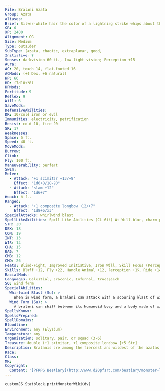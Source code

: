 ```yaml
---
File: Bralani Azata
Group: Azata
aliases: 
Brief: Silver-white hair the color of a lightning strike whips about this poised elf-like archer, his eyes swirling with vibrant colors.
CR: 6
XP: 2400
Alignment: CG
Size: Medium
Type: outsider
SubType: (azata, chaotic, extraplanar, good,
Initiative: 8
Senses: darkvision 60 ft., low-light vision; Perception +15
Aura: 
AC: 20, touch 14, flat-footed 16
ACMods: (+4 Dex, +6 natural)
HP: 66
HD: (7d10+28)
HPMods: 
Fortitude: 9
Reflex: 9
Will: 6
SaveMods: 
DefensiveAbilities: 
DR: 10/cold iron or evil
Immunities: electricity, petrification
Resist: cold 10, fire 10
SR: 17
Weaknesses: 
Space: 5 ft.
Speed: 40 ft.
MoveMods: 
Burrow: 
Climb: 
Fly: 100 ft.
Maneuverability: perfect
Swim: 
Melee: 
  - Attack: "+1 scimitar +13/+8"
    Effect: "1d6+8/18-20"
  - Attack: "slam +12"
    Effect: "1d6+7"
Reach: 5 ft.
Ranged: 
  - Attack: "+1 composite longbow +12/+7"
    Effect: "1d8+6/x3"
SpecialAttacks: whirlwind blast
SpellLikeAbilities: Spell-Like Abilities (CL 6th) At Will-blur, charm person (DC 13), gust of wind (DC 14), mirror image, wind wall 2/day-lightning bolt (DC 15), cure serious wounds
STR: 20
DEX: 18
CON: 19
INT: 13
WIS: 14
CHA: 15
BAB: 7
CMB: 12
CMD: 26
Feats: Blind-Fight, Improved Initiative, Iron Will, Skill Focus (Perception)
Skills: Bluff +12, Fly +22, Handle Animal +12, Perception +15, Ride +14, Sense Motive +12, Stealth +14
RacialMods: 
Languages: Celestial, Draconic, Infernal; truespeech
SQ: wind form
SpecialAbilities:
  Whirlwind Blast (Su): >
    When in wind form, a bralani can attack with a scouring blast of wind, dealing 3d6 points of damage in a 20-foot line (Reflex DC 17 half ). The save DC is Constitution-based.
  Wind Form (Su): >
    A bralani can shift between its humanoid body and a body made of wind and mist as a standard action. In humanoid form, it cannot fly or use its whirlwind blast. In wind form, it functions as if under the effects of a wind walk spell. It can make slam attacks and use spelllike abilities in either form. A bralani remains in one form until it chooses to assume its other form. A change in form cannot be dispelled, nor does the bralani revert to any particular form when killed (both shapes are its true form). A true seeing spell reveals both forms simultaneously.
SpellsKnown: 
SpellsPrepared: 
SpellDomains: 
Bloodline: 
Environment: any (Elysium)
Temperature: any
Organization: solitary, pair, or squad (3-6)
Treasure: double (+1 scimitar, +1 composite longbow [+5 Str])
Description: Bralanis are among the fiercest and wildest of the azatas, living from moment to moment and always on the lookout for chances to test their skill in battle. In addition to their elf-like forms, they can take the shape of whirlwinds of dust, snow, or sand. In the mortal realm, they are often mistaken for djinn. They delight in violent weather, not for the destructive qualities of such events, but for the intensity and energy, and many tales describe bralani as spirits who laugh as they sail amid the strongest storms. Bralanis do not need to eat, but they enjoy doing so. Most prefer elven food, fiery human dishes, and spiced wine. Because of their similarities to elementals and fey, they sometimes act as intermediaries between mortals, elementals, and fey, though they prefer to arrange temporary truces that allow the interested parties to conduct their own negotiations on neutral ground. When taking the role of mediators-or whenever else such opportunities present themselves-bralani are quick to suggest friendly competitions or games to end disputes and enjoy creating challenges or complicated contests to test both physical and mental mortal prowess.
Race: 
Class: 
MR: 
Copyright:
  Content: '[PFRPG Bestiary](http://www.d20pfsrd.com/bestiary/monster-listings/outsiders/azata/bralani)'
---
```

```dataviewjs
customJS.Statblock.printMonsterWiki(dv)
```
